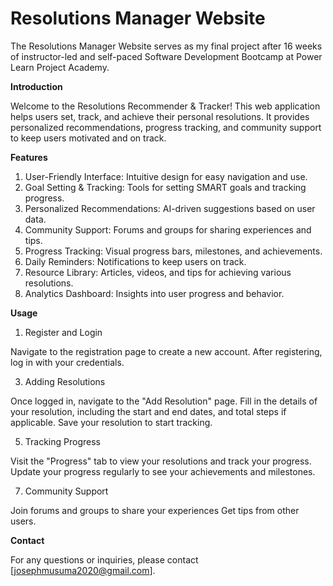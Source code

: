 # Resolutions Manager Website
The Resolutions Manager Website serves as my final project after 16 weeks of instructor-led and self-paced Software Development Bootcamp at Power Learn Project Academy. 

**Introduction**

Welcome to the Resolutions Recommender & Tracker! This web application helps users set, track, and achieve their personal resolutions. It provides personalized recommendations, progress tracking, and community support to keep users motivated and on track.

**Features**
1. User-Friendly Interface: Intuitive design for easy navigation and use.
2. Goal Setting & Tracking: Tools for setting SMART goals and tracking progress.
3. Personalized Recommendations: AI-driven suggestions based on user data.
4. Community Support: Forums and groups for sharing experiences and tips.
5. Progress Tracking: Visual progress bars, milestones, and achievements.
6. Daily Reminders: Notifications to keep users on track.
7. Resource Library: Articles, videos, and tips for achieving various resolutions.
8. Analytics Dashboard: Insights into user progress and behavior.

**Usage**
1.  Register and Login

Navigate to the registration page to create a new account.
After registering, log in with your credentials.
    
3.  Adding Resolutions

Once logged in, navigate to the "Add Resolution" page.
Fill in the details of your resolution, including the start and end dates, and total steps if applicable.
Save your resolution to start tracking.

5.  Tracking Progress
   
Visit the "Progress" tab to view your resolutions and track your progress.
Update your progress regularly to see your achievements and milestones.
    
7.  Community Support
   
Join forums and groups to share your experiences
Get tips from other users.

**Contact**

For any questions or inquiries, please contact [josephmusuma2020@gmail.com].
